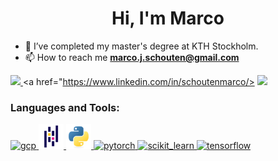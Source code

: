 <h1 align="center">Hi, I'm Marco</h1>

- 🔭 I’ve completed my master's degree at KTH Stockholm.
- 📫 How to reach me **marco.j.schouten@gmail.com**
<!-- - 📄 Know about my background **[Resume](https://marcoschouten.github.io/files/CV_Marco_Schouten.pdf)**. -->


<a href="mailto:marco.j.schouten@gmail.com" > <img src="https://img.shields.io/badge/Gmail-D14836?style=for-the-badge&logo=gmail&logoColor=white" /> </a>
<a href="https://www.linkedin.com/in/schoutenmarco/>  <img src="https://img.shields.io/badge/LinkedIn-0077B5?style=for-the-badge&logo=linkedin&logoColor=white" /> </a>





<h3 align="left">Languages and Tools:</h3>
<p align="left">  <a href="https://cloud.google.com" target="_blank" rel="noreferrer"> <img src="https://www.vectorlogo.zone/logos/google_cloud/google_cloud-icon.svg" alt="gcp" width="40" height="40"/> </a>  <a href="https://pandas.pydata.org/" target="_blank" rel="noreferrer"> <img src="https://raw.githubusercontent.com/devicons/devicon/2ae2a900d2f041da66e950e4d48052658d850630/icons/pandas/pandas-original.svg" alt="pandas" width="40" height="40"/> </a> <a href="https://www.python.org" target="_blank" rel="noreferrer"> <img src="https://raw.githubusercontent.com/devicons/devicon/master/icons/python/python-original.svg" alt="python" width="40" height="40"/> </a> <a href="https://pytorch.org/" target="_blank" rel="noreferrer"> <img src="https://www.vectorlogo.zone/logos/pytorch/pytorch-icon.svg" alt="pytorch" width="40" height="40"/> </a> <a href="https://scikit-learn.org/" target="_blank" rel="noreferrer"> <img src="https://upload.wikimedia.org/wikipedia/commons/0/05/Scikit_learn_logo_small.svg" alt="scikit_learn" width="40" height="40"/> </a> <a href="https://www.tensorflow.org" target="_blank" rel="noreferrer"> <img src="https://www.vectorlogo.zone/logos/tensorflow/tensorflow-icon.svg" alt="tensorflow" width="40" height="40"/> </a>  </p>


